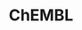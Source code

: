 ---
bigquery: https://console.cloud.google.com/bigquery?p=patents-public-data&d=ebi_chembl&page=dataset
citation: '"The ChEMBL database in 2017." Anna Gaulton, Anne Hersey, Michał Nowotka,
  A Patrícia Bento, Jon Chambers, David Mendez, Prudence Mutowo, Francis Atkinson,
  Louisa J Bellis, Elena Cibrián-Uhalte, Mark Davies, Nathan Dedman, Anneli Karlsson,
  María Paula Magariños, John P Overington, George Papadatos, Ines Smit, Andrew R
  Leach Nucleic acids Research (2017) 45 (Database Issue), D945-D954'
contributors: European Bioinformatics Institute
cost: None
description: ChEMBL Data is a manually curated database of small molecules used in
  drug discovery, including information about existing patented drugs.
documentation: 'schema: https://www.ebi.ac.uk/chembl/db_schema


  '
last_edit: 04/06/2022, 07:23:16
location: https://console.cloud.google.com/marketplace/product/google_patents_public_datasets/chembl
maintained_by: EMBL-EBI, an outstation of European Molecular Biology Laboratory
related_publications: '

  ChEMBL: towards direct deposition of bioassay data.


  Mendez D, Gaulton A, Bento AP, Chambers J, De Veij M, Félix E, Magariños MP, Mosquera
  JF, Mutowo P, Nowotka M, Gordillo-Marañón M, Hunter F, Junco L, Mugumbate G, Rodriguez-Lopez
  M, Atkinson F, Bosc N, Radoux CJ, Segura-Cabrera A, Hersey A, Leach AR.


  — Nucleic Acids Res. 2019; 47(D1):D930-D940. doi: 10.1093/nar/gky1075

  '
schema_fields:
- patent_use_code
- src_id
- pref_name
- cell_source_tissue
- major_class
- chembl_id
- domain_description
- enzyme_name
- target_type
- ap_id
- natural_product
- max_phase
- mw_freebase
- num_ro5_violations
- polymer_flag
- last_active
- downgraded
- met_id
- cx_logd
- assay_subcellular_fraction
- hbd
- source_domain_id
- frac_code
- hbd_lipinski
- l6
- approval_date
- standard_value
- canonical_smiles
- alogp
- usan_stem_definition
- company
- ingredient
- oral
- assay_category
- uo_units
- sequence
- ddd_id
- standard_inchi_key
- as_id
- selectivity_comment
- priority
- cell_id
- year
- bto_id
- usan_substem
- tid
- ddd_value
- start_position
- type
- component_id
- usan_stem_id
- clo_id
- parameter_type
- assay_class_id
- mesh_id
- status
- src_compound_id
- withdrawn_class
- warning_type
- formulation_id
- compd_id
- issue
- parent_type
- structure_type
- mc_target_type
- go_id
- standard_flag
- l2
- ddd_comment
- mesh_heading
- irac_code
- ref_type
- ad_type
- assay_param_id
- molfile
- sequence_md5sum
- substrate_record_id
- targrel_id
- doc_id
- orig_description
- db_source
- normal_range_min
- l8
- withdrawn_country
- standard_upper_value
- usan_year
- binding_site_comment
- qudt_units
- component_synonym
- value
- cidx
- lle
- version
- level3_description
- dosed_ingredient
- comp_go_id
- domain_id
- qed_weighted
- aromatic_rings
- normal_range_max
- data_validity_comment
- syn_type
- alert_id
- inorganic_flag
- helm_notation
- warning_country
- isoform
- usan_stem
- first_approval
- compound_key
- max_phase_for_ind
- action_type
- patent_expire_date
- submission_date
- bei
- met_conversion
- annotation
- cell_description
- molecular_mechanism
- mc_tax_id
- level1
- active_molregno
- name
- toid
- black_box_warning
- strength
- efo_id
- activity_id
- metref_id
- level5
- parent_molregno
- aidx
- units
- first_page
- mutation
- l4
- previous_company
- doc_type
- mw_monoisotopic
- ridx
- num_alerts
- compsyn_id
- site_id
- smarts
- route
- standard_units
- db_version
- entity_id
- molecule_type
- drug_record_id
- ro3_pass
- description
- enzyme_tid
- l7
- relation
- actsm_id
- cx_logp
- homologue
- authors
- mc_organism
- mechanism_of_action
- volume
- activity_comment
- caloha_id
- warning_id
- journal
- withdrawn_reason
- molecular_species
- parent_go_id
- comp_class_id
- confidence
- stem
- assay_strain
- predbind_id
- num_lipinski_ro5_violations
- published_value
- availability_type
- target_desc
- creation_date
- indref_id
- accession
- abstract
- site_name
- warning_class
- innovator_company
- ass_cls_map_id
- mc_target_accession
- assay_id
- related_tid
- mecref_id
- synonyms
- active_ingredient
- domain_type
- mol_irac_id
- published_type
- pubmed_id
- res_stem_id
- pathway_id
- chirality
- rtb
- patent_id
- std_act_id
- cell_source_organism
- efo_term
- short_name
- activity_count
- mol_hrac_id
- withdrawn_flag
- topical
- assay_source
- publication_number
- target_mapping
- nda_type
- assay_organism
- updated_on
- hba
- cx_most_apka
- stem_class
- drug_product_flag
- sei
- direct_interaction
- co_stem_id
- assay_cell_type
- bao_id
- potential_duplicate
- drugind_id
- hrac_class_id
- title
- species_group_flag
- who_name
- record_id
- idx
- uberon_id
- site_residues
- full_molformula
- pathway_key
- acd_logp
- mol_frac_id
- parameter_value
- relationship_desc
- irac_class_id
- assay_tissue
- product_id
- text_value
- doi
- smid
- biocomp_id
- alert_set_id
- ref_id
- hba_lipinski
- warning_year
- mec_id
- indication_class
- class_type
- parent_id
- last_page
- comments
- acd_most_apka
- standard_text_value
- heavy_atoms
- level3
- applicant_full_name
- relationship_type
- ref_url
- pchembl_value
- prodrug
- level4_description
- cellosaurus_id
- upper_value
- set_name
- bao_endpoint
- tbl
- disease_efficacy
- class_level
- prediction_method
- src_assay_id
- log_id
- assay_type
- l1
- protclasssyn_id
- metabolite_record_id
- path
- sitecomp_id
- acd_most_bpka
- hrac_code
- cpd_str_alert_id
- rgid
- cell_name
- curation_comment
- alert_name
- ddd_admr
- tid_fixed
- who_extra
- src_description
- bao_format
- level4
- l3
- first_in_class
- cell_ontology_id
- frac_class_id
- met_comment
- atc_code
- source
- cell_source_tax_id
- trade_name
- assay_tax_id
- country
- subgroup
- protein_class_id
- src_short_name
- confidence_score
- standard_inchi
- ddd_units
- warnref_id
- updated_by
- oc_id
- cl_lincs_id
- drug_substance_flag
- patent_no
- level2_description
- parenteral
- mc_target_name
- psa
- end_position
- delist_flag
- aspect
- definition
- standard_relation
- tax_id
- published_units
- assay_desc
- full_mwt
- mol_atc_id
- result_flag
- compound_name
- dosage_form
- job_id
- research_stem
- relationship
- mechanism_comment
- l5
- tissue_id
- prod_pat_id
- cx_most_bpka
- warning_description
- component_type
- molregno
- variant_id
- targcomp_id
- withdrawn_year
- curated_by
- therapeutic_flag
- assay_test_type
- level1_description
- level2
- acd_logd
- stat
- label
- protein_class_desc
- standard_type
- organism
- entity_type
- domain_name
- chebi_par_id
- molsyn_id
- protein_class_synonym
- le
- published_relation
shortname: chembl
tags:
- biotechnology
- health
- chemical
- bioinformatics
- medical
terms_of_use: CC BY-SA 3.0
title: ChEMBL
uuid: e232a192-965c-4ec9-904c-155b6dfe56c5
---